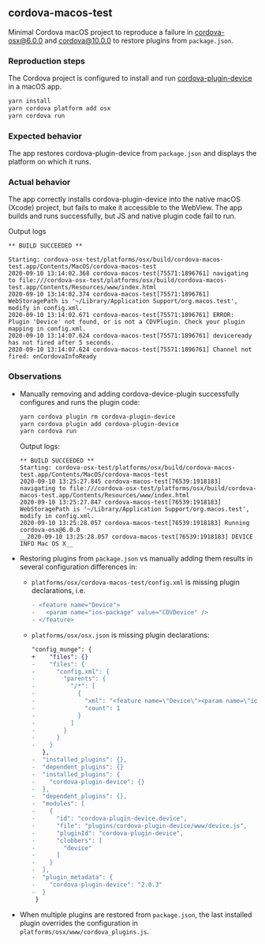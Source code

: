 ## cordova-macos-test

Minimal Cordova macOS project to reproduce a failure in [cordova-osx@6.0.0](https://github.com/apache/cordova-osx/blob/master/RELEASENOTES.md#600-jun-15-2020) and [cordova@10.0.0](https://github.com/apache/cordova-cli/blob/master/RELEASENOTES.md#1000-jul-31-2020) to restore plugins from `package.json`.

### Reproduction steps

The Cordova project is configured to install and run [cordova-plugin-device](https://github.com/apache/cordova-plugin-device) in a macOS app.

```bash
yarn install
yarn cordova platform add osx
yarn cordova run
```

### Expected behavior
The app restores cordova-plugin-device from `package.json` and displays the platform on which it runs.

### Actual behavior
The app correctly installs cordova-plugin-device into the native macOS (Xcode) project, but fails to make it accessible to the WebView. The app builds and runs successfully, but JS and native plugin code fail to run.

Output logs
```
** BUILD SUCCEEDED **

Starting: cordova-osx-test/platforms/osx/build/cordova-macos-test.app/Contents/MacOS/cordova-macos-test
2020-09-10 13:14:02.368 cordova-macos-test[75571:1896761] navigating to file:///cordova-osx-test/platforms/osx/build/cordova-macos-test.app/Contents/Resources/www/index.html
2020-09-10 13:14:02.374 cordova-macos-test[75571:1896761] WebStoragePath is '~/Library/Application Support/org.macos.test', modify in config.xml.
2020-09-10 13:14:02.671 cordova-macos-test[75571:1896761] ERROR: Plugin 'Device' not found, or is not a CDVPlugin. Check your plugin mapping in config.xml.
2020-09-10 13:14:07.624 cordova-macos-test[75571:1896761] deviceready has not fired after 5 seconds.
2020-09-10 13:14:07.624 cordova-macos-test[75571:1896761] Channel not fired: onCordovaInfoReady
```

### Observations
* Manually removing and adding cordova-device-plugin successfully configures and runs the plugin code:
  ```bash
  yarn cordova plugin rm cordova-plugin-device
  yarn cordova plugin add cordova-plugin-device
  yarn cordova run
  ```

    Output logs:
    ```
    ** BUILD SUCCEEDED **
    Starting: cordova-osx-test/platforms/osx/build/cordova-macos-test.app/Contents/MacOS/cordova-macos-test
    2020-09-10 13:25:27.845 cordova-macos-test[76539:1918183] navigating to file:///cordova-osx-test/platforms/osx/build/cordova-macos-test.app/Contents/Resources/www/index.html
    2020-09-10 13:25:27.847 cordova-macos-test[76539:1918183] WebStoragePath is '~/Library/Application Support/org.macos.test', modify in config.xml.
    2020-09-10 13:25:28.057 cordova-macos-test[76539:1918183] Running cordova-osx@6.0.0
    __2020-09-10 13:25:28.057 cordova-macos-test[76539:1918183] DEVICE INFO Mac OS X__
    ```


* Restoring plugins from `package.json` vs manually adding them results in several configuration differences in:
  - `platforms/osx/cordova-macos-test/config.xml` is missing plugin declarations, i.e.
     ```diff
    - <feature name="Device">
    -   <param name="ios-package" value="CDVDevice" />
    - </feature>
    ```
  - `platforms/osx/osx.json` is missing plugin declarations:
    ```diff
    "config_munge": {
    +    "files": {}
    -    "files": {
    -      "config.xml": {
    -        "parents": {
    -          "/*": [
    -            {
    -              "xml": "<feature name=\"Device\"><param name=\"ios-package\" value=\"CDVDevice\" /></feature>",
    -              "count": 1
    -            }
    -          ]
    -        }
    -      }
    -    }
       },
    -  "installed_plugins": {},
    -  "dependent_plugins": {}
    -  "installed_plugins": {
    -    "cordova-plugin-device": {}
    -  },
    -  "dependent_plugins": {},
    -  "modules": [
    -    {
    -      "id": "cordova-plugin-device.device",
    -      "file": "plugins/cordova-plugin-device/www/device.js",
    -      "pluginId": "cordova-plugin-device",
    -      "clobbers": [
    -        "device"
    -      ]
    -    }
    -  ],
    -  "plugin_metadata": {
    -    "cordova-plugin-device": "2.0.3"
    -  }
     }
    ```
* When multiple plugins are restored from `package.json`, the last installed plugin overrides the configuration in `platforms/osx/www/cordova_plugins.js`.
